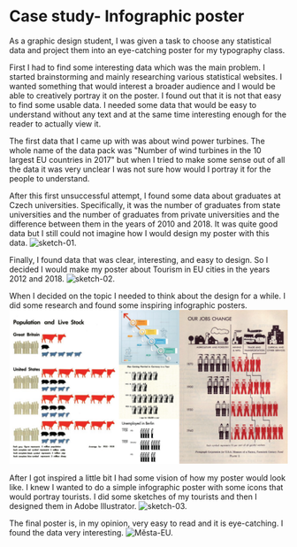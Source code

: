 # Case study- Infographic poster

As a graphic design student, I was given a task to choose any statistical data and project them into an eye-catching poster for my typography class. 

First I had to find some interesting data which was the main problem. I started brainstorming and mainly researching various statistical websites. I wanted something that would interest a broader audience and I would be able to creatively portray it on the poster. I found out that it is not that easy to find some usable data. I needed some data that would be easy to understand without any text and at the same time interesting enough for the reader to actually view it. 

The first data that I came up with was about wind power turbines. The whole name of the data pack was "Number of wind turbines in the 10 largest EU countries in 2017" but when I tried to make some sense out of all the data it was very unclear I was not sure how would I portray it for the people to understand. 

After this first unsuccessful attempt, I found some data about graduates at Czech universities. Specifically, it was the number of graduates from state universities and the number of graduates from private universities and the difference between them in the years of 2010 and 2018. It was quite good data but I still could not imagine how I would design my poster with this data.
![sketch-01.](sketch-01.png)

Finally, I found data that was clear, interesting, and easy to design. So I decided I would make my poster about Tourism in EU cities in the years 2012 and 2018.
![sketch-02.](sketch-02.png)

When I decided on the topic I needed to think about the design for a while. I did some research and found some inspiring infographic posters. 
![inspiration-01.](inspiration-01.png)

After I got inspired a little bit I had some vision of how my poster would look like. I knew I wanted to do a simple infographic poster with some icons that would portray tourists. I did some sketches of my tourists and then I designed them in Adobe Illustrator. 
![sketch-03.](sketch-03.png)

The final poster is, in my opinion, very easy to read and it is eye-catching. I found the data very interesting.
![Města-EU.](Města-EU.png)
